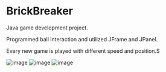 # BrickBreaker
Java game development project. 

Programmed ball interaction and utilized JFrame and JPanel. 

Every new game is played with different speed and position.S

![image](https://user-images.githubusercontent.com/92288227/221087847-4c7341ef-847d-48c5-8ae3-56fa778e885b.png)
![image](https://user-images.githubusercontent.com/92288227/221087951-c3504e37-607c-4c85-be85-8f4b1d33d29e.png)
![image](https://user-images.githubusercontent.com/92288227/221088048-7372cd2b-b2dd-4a25-84df-284cb3d599cd.png)
